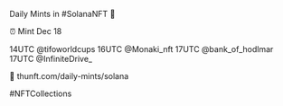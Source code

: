 Daily Mints in #SolanaNFT 🚀

⏰ Mint Dec 18

14UTC @tifoworldcups
16UTC @Monaki_nft
17UTC @bank_of_hodlmar
17UTC @InfiniteDrive_

🔗 thunft.com/daily-mints/solana

#NFTCollections